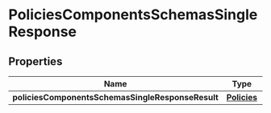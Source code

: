 # PoliciesComponentsSchemasSingleResponse

## Properties
Name | Type | Description | Notes
------------ | ------------- | ------------- | -------------
**policiesComponentsSchemasSingleResponseResult** | [**Policies**](Policies.md) |  |  [optional]
